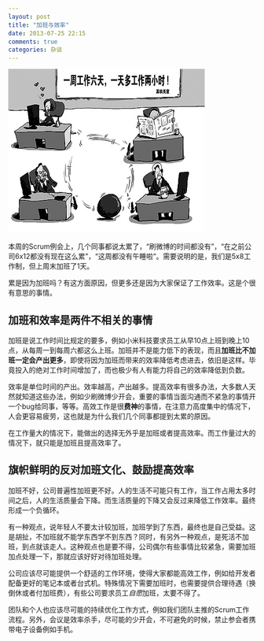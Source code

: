 ```yaml
---
layout: post
title: "加班与效率"
date: 2013-07-25 22:15
comments: true
categories: 杂谈
---
```

![加班与效率](/attachments/images/morework.jpg)

本周的Scrum例会上，几个同事都说太累了，“刷微博的时间都没有”，“在之前公司6x12都没有现在这么累”，“这周都没有午睡啦”。需要说明的是，我们是5x8工作制，但上周末加班了1天。

累是因为加班吗？有这方面原因，但更多还是因为大家保证了工作效率。这是个很有意思的事情。

## 加班和效率是两件不相关的事情

加班是说工作时间比规定的要多，例如小米科技要求员工从早10点上班到晚上10点，从每周一到每周六都这么上班。加班并不是能力低下的表现，而且**加班比不加班一定会产出更多**，即使将因为加班而带来的效率降低考虑进去，依旧是这样。毕竟投入的绝对工作时间增加了，而也极少有人有能力将自己的效率降低到负数。

效率是单位时间的产出。效率越高，产出越多。提高效率有很多办法，大多数人天然就知道这些办法，例如少刷微博少开会，重要的事情当面沟通而不紧急的事情开一个bug给同事，等等。高效工作是很**费神**的事情，在注意力高度集中的情况下，人会更容易疲劳，这也就是为什么我们几个同事都提到太累的原因。

在工作量大的情况下，能做出的选择无外乎是加班或者提高效率。而工作量过大的情况下，就只能是加班且提高效率了。

## 旗帜鲜明的反对加班文化、鼓励提高效率
加班不好，公司普遍性加班更不好。人的生活不可能只有工作，当工作占用太多时间之后，人的生活质量会下降。而生活质量的下降又会反过来降低工作效率。最终形成一个负循环。

有一种观点，说年轻人不要太计较加班，加班学到了东西，最终也是自己受益。这是胡扯，不加班就不能学东西学不到东西？同时，有另外一种观点，是死活不加班，到点就该走人。这种观点也是要不得，公司偶尔有些事情比较紧急，需要加班加点处理一下，那就应该好好对待加班处理。

公司应该尽可能提供一个舒适的工作环境，使得大家都能高效工作，例如给开发者配备更好的笔记本或者台式机。特殊情况下需要加班时，也需要提供合理待遇（换倒休或者付加班费），有些公司要求员工*自愿*加班，太要不得了。

团队和个人也应该尽可能的持续优化工作方式，例如我们团队主推的Scrum工作流程。另外，会议是效率杀手，尽可能的少开会，不可避免的时候，禁止参会者携带电子设备例如手机。


